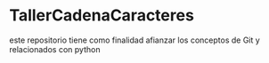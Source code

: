# TallerCadenaCaracteres
este repositorio tiene como finalidad afianzar los conceptos de Git y relacionados con python 
